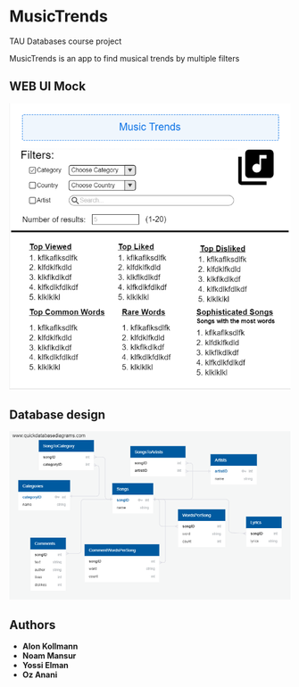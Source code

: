 # MusicTrends
TAU Databases course project

MusicTrends is an app to find musical trends by multiple filters

## WEB UI Mock

![alt text](https://github.com/alonkol/MusicTrends/blob/master/MockWeb.PNG)

## Database design

![alt text](https://github.com/alonkol/MusicTrends/blob/master/DBlayout.png)

## Authors

* **Alon Kollmann**
* **Noam Mansur**
* **Yossi Elman**
* **Oz Anani**
